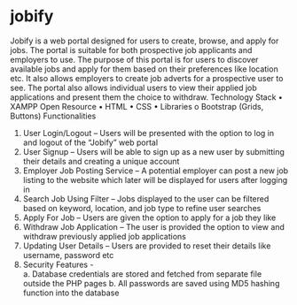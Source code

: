 # jobify
Jobify is a web portal designed for users to create, browse, and apply for jobs. The portal is suitable for both prospective job applicants and employers to use. The purpose of this portal is for users to discover available jobs and apply for them based on their preferences like location etc. It also allows employers to create job adverts for a prospective user to see. The portal also allows individual users to view their applied job applications and present them the choice to withdraw.
Technology Stack
•	XAMPP Open Resource
•	HTML
•	CSS
•	Libraries 
o	Bootstrap (Grids, Buttons)
Functionalities
1.	User Login/Logout – Users will be presented with the option to log in and logout of the “Jobify” web portal
2.	User Signup – Users will be able to sign up as a new user by submitting their details and creating a unique account
3.	Employer Job Posting Service – A potential employer can post a new job listing to the website which later will be displayed for users after logging in
4.	Search Job Using Filter – Jobs displayed to the user can be filtered based on keyword, location, and job type to refine user searches
5.	Apply For Job – Users are given the option to apply for a job they like
6.	Withdraw Job Application – The user is provided the option to view and withdraw previously applied job applications
7.	Updating User Details – Users are provided to reset their details like username, password etc 
8.	Security Features -  
a.	Database credentials are stored and fetched from separate file outside the PHP pages
b.	All passwords are saved using MD5 hashing function into the database

